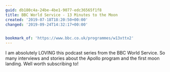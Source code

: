 ```yaml
---
guid: db180c4a-24be-4be1-9077-edc36565f1f8
title: BBC World Service - 13 Minutes to the Moon
created: '2019-07-18T18:20:50+00:00'
changed: '2019-09-24T14:32:17+00:00'


bookmark_of: 'https://www.bbc.co.uk/programmes/w13xttx2'
---
```


I am absolutely LOVING this podcast series from the BBC World Service. So many interviews and stories about the Apollo program and the first moon landing. Well worth subscribing to!
